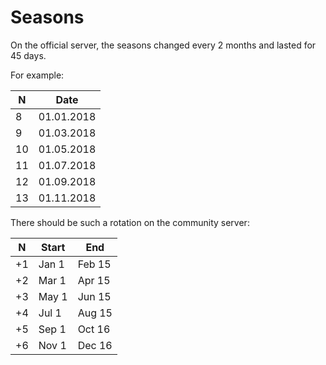 # Seasons

On the official server, the seasons changed every 2 months and lasted for 45 days.

For example:

| N  | Date       |
|----|------------|
|  8 | 01.01.2018 |
|  9 | 01.03.2018 |
| 10 | 01.05.2018 |
| 11 | 01.07.2018 |
| 12 | 01.09.2018 |
| 13 | 01.11.2018 |

There should be such a rotation on the community server:

| N  | Start | End    |
|----|-------|--------|
| +1 | Jan 1 | Feb 15 |
| +2 | Mar 1 | Apr 15 |
| +3 | May 1 | Jun 15 |
| +4 | Jul 1 | Aug 15 |
| +5 | Sep 1 | Oct 16 |
| +6 | Nov 1 | Dec 16 |
